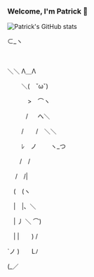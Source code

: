### Welcome, I'm Patrick 👋

![Patrick's GitHub stats](https://github-readme-stats.vercel.app/api?username=POsten040&theme=dracula&show_icons=true)

<p>⊂_ヽ</p>
　 <p>＼＼ Λ＿Λ</p>
  
　　 ＼(　ˇωˇ)
   
　　　 >　⌒ヽ
    
　　　/ 　 へ＼
   
　　 /　　/　＼＼
   
　　 ﾚ　ノ　　 ヽ_つ
   
　　/　/
  
　 /　/|
  
　(　(ヽ
 
　|　|、＼
 
　| 丿 ＼ ⌒)
 
　| |　　) /
 
`ノ )　　Lﾉ

(_／

